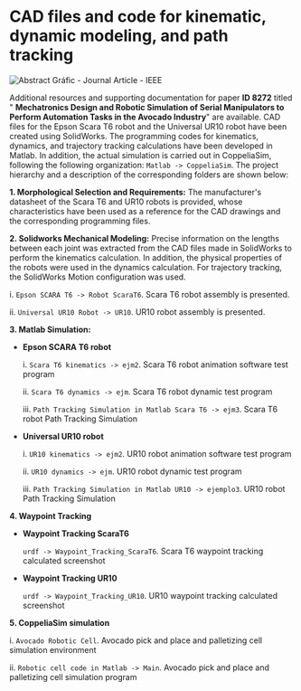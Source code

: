 # CAD files and code for kinematic, dynamic modeling, and path tracking
![Abstract Gráfic - Journal Article - IEEE](https://github.com/cparedes23/PaperID_8272/assets/134640332/43448aa1-b740-43a0-989f-4d2693ab98f8)

Additional resources and supporting documentation for paper **ID 8272** titled " **Mechatronics Design and Robotic Simulation of Serial Manipulators to Perform Automation Tasks in the Avocado Industry**" are available. CAD files for the Epson Scara T6 robot and the Universal UR10 robot have been created using SolidWorks. The programming codes for kinematics, dynamics, and trajectory tracking calculations have been developed in Matlab. In addition, the actual simulation is carried out in CoppeliaSim, following the following organization: `Matlab -> CoppeliaSim`. The project hierarchy and a description of the corresponding folders are shown below:

**1. Morphological Selection and Requirements:** The manufacturer's datasheet of the Scara T6 and UR10 robots is provided, whose characteristics have been used as a reference for the CAD drawings and the corresponding programming files.

**2. Solidworks Mechanical Modeling:** Precise information on the lengths between each joint was extracted from the CAD files made in SolidWorks to perform the kinematics calculation. In addition, the physical properties of the robots were used in the dynamics calculation. For trajectory tracking, the SolidWorks Motion configuration was used.

i. `Epson SCARA T6 -> Robot ScaraT6`. Scara T6 robot assembly is presented.

ii. `Universal UR10 Robot -> UR10`. UR10 robot assembly is presented.

**3. Matlab Simulation:** 
- **Epson SCARA T6 robot**
  
  i. `Scara T6 kinematics -> ejm2`. Scara T6 robot animation software test program

  ii. `Scara T6 dynamics -> ejm`. Scara T6 robot dynamic test program

  iii. `Path Tracking Simulation in Matlab Scara T6 -> ejm3`. Scara T6 robot Path Tracking Simulation

- **Universal UR10 robot**
  
  i. `UR10 kinematics -> ejm2`. UR10 robot animation software test program
  
  ii. `UR10 dynamics -> ejm`. UR10 robot dynamic test program
  
  iii. `Path Tracking Simulation in Matlab UR10 -> ejemplo3`. UR10 robot Path Tracking Simulation

**4. Waypoint Tracking**
- **Waypoint Tracking ScaraT6**
  
  `urdf -> Waypoint_Tracking_ScaraT6`. Scara T6 waypoint tracking calculated screenshot

- **Waypoint Tracking UR10**
  
  `urdf -> Waypoint_Tracking_UR10`. UR10 waypoint tracking calculated screenshot

**5. CoppeliaSim simulation**

i. `Avocado Robotic Cell`.  Avocado pick and place and palletizing cell simulation environment

ii. `Robotic cell code in Matlab -> Main`. Avocado pick and place and palletizing cell simulation program


  
